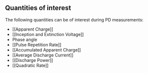 ## Quantities of interest
The following quantities can be of interest during PD measurements:
- [[Apparent Charge]]
- [[Inception and Extinction Voltage]]
- Phase angle
- [[Pulse Repetition Rate]]
- [[Accumulated Apparent Charge]]
- [[Average Discharge Current]]
- [[Discharge Power]]
- [[Quadratic Rate]]